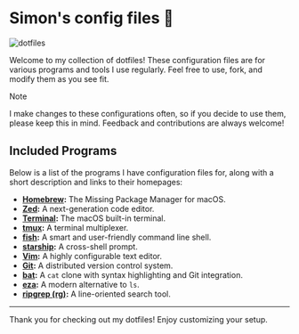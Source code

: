 # Simon's config files 🚀

![dotfiles](https://socialify.git.ci/simono/dotfiles/image?custom_description=Simon%27s+config+files+%F0%9F%9A%80&description=1&font=Source+Code+Pro&language=1&name=1&owner=1&pattern=Plus&theme=Auto)

Welcome to my collection of dotfiles! These configuration files are for various programs and tools I use regularly. Feel free to use, fork, and modify them as you see fit.

> [!NOTE]
> I make changes to these configurations often, so if you decide to use them, please keep this in mind. Feedback and contributions are always welcome!

## Included Programs

Below is a list of the programs I have configuration files for, along with a short description and links to their homepages:

- **[Homebrew](https://brew.sh/):** The Missing Package Manager for macOS.
- **[Zed](https://zed.dev/):** A next-generation code editor.
- **[Terminal](https://support.apple.com/guide/terminal/welcome/mac):** The macOS built-in terminal.
- **[tmux](https://github.com/tmux/tmux):** A terminal multiplexer.
- **[fish](https://fishshell.com):** A smart and user-friendly command line shell.
- **[starship](https://starship.rs/):** A cross-shell prompt.
- **[Vim](https://www.vim.org/):** A highly configurable text editor.
- **[Git](https://git-scm.com):** A distributed version control system.
- **[bat](https://github.com/sharkdp/bat):** A `cat` clone with syntax highlighting and Git integration.
- **[eza](https://github.com/eza-community/eza):** A modern alternative to `ls`.
- **[ripgrep (rg)](https://github.com/BurntSushi/ripgrep):** A line-oriented search tool.

---

Thank you for checking out my dotfiles! Enjoy customizing your setup.
